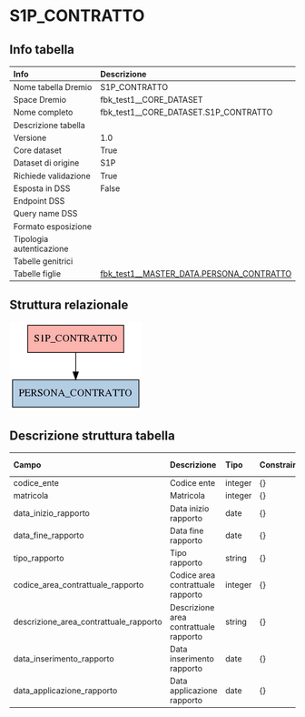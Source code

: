 # S1P_CONTRATTO

## Info tabella

| Info                     | Descrizione                                                                                                     |
|:-------------------------|:----------------------------------------------------------------------------------------------------------------|
| Nome tabella Dremio      | S1P_CONTRATTO                                                                                                   |
| Space Dremio             | fbk_test1__CORE_DATASET                                                                                         |
| Nome completo            | fbk_test1__CORE_DATASET.S1P_CONTRATTO                                                                           |
| Descrizione tabella      |                                                                                                                 |
| Versione                 | 1.0                                                                                                             |
| Core dataset             | True                                                                                                            |
| Dataset di origine       | S1P                                                                                                             |
| Richiede validazione     | True                                                                                                            |
| Esposta in DSS           | False                                                                                                           |
| Endpoint DSS             |                                                                                                                 |
| Query name DSS           |                                                                                                                 |
| Formato esposizione      |                                                                                                                 |
| Tipologia autenticazione |                                                                                                                 |
| Tabelle genitrici        |                                                                                                                 |
| Tabelle figlie           | [fbk_test1__MASTER_DATA.PERSONA_CONTRATTO](/Documentation/fbk_test1__MASTER_DATA/PERSONA_CONTRATTO/markdown.md) |

## Struttura relazionale

![S1P_CONTRATTO](./graph_png.png)

## Descrizione struttura tabella

| Campo                                  | Descrizione                            | Tipo    | Constraints   | Linked data   | errors   |
|:---------------------------------------|:---------------------------------------|:--------|:--------------|:--------------|:---------|
| codice_ente                            | Codice ente                            | integer | {}            |               | {}       |
| matricola                              | Matricola                              | integer | {}            |               | {}       |
| data_inizio_rapporto                   | Data inizio rapporto                   | date    | {}            |               | {}       |
| data_fine_rapporto                     | Data fine rapporto                     | date    | {}            |               | {}       |
| tipo_rapporto                          | Tipo rapporto                          | string  | {}            |               | {}       |
| codice_area_contrattuale_rapporto      | Codice area contrattuale rapporto      | integer | {}            |               | {}       |
| descrizione_area_contrattuale_rapporto | Descrizione area contrattuale rapporto | string  | {}            |               | {}       |
| data_inserimento_rapporto              | Data inserimento rapporto              | date    | {}            |               | {}       |
| data_applicazione_rapporto             | Data applicazione rapporto             | date    | {}            |               | {}       |
